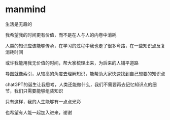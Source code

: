 # manmind
生活是无趣的

我希望我的时间更有价值，而不是在人与人的内卷中消耗

人类的知识应该能够传承，在学习的过程中我也走了很多弯路，在一些知识点反复消耗时间

或许我能用我无价值的时间，帮大家梳理出来，为后来的人铺平道路

导图就像索引，从较高的角度去理解知识，能帮助大家快速找到自己想要的知识点

chatGPT的诞生让我思考，人类还能做什么，我们不需要再去记忆知识点的细节，我们只需要能够组装知识

只有这样，我的人生能够有一点点光彩

也希望有人能一起加入进来，谢谢
